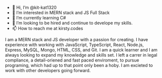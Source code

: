 - 👋 Hi, I’m @kit-kat1320
- 👀 I’m interested in MERN stack and JS Full Stack
- 🌱 I’m currently learning C#
- 💞️ I’m looking to be hired and continue to develope my skills. 
- 📫 How to reach me at kirsty.codes 

I am a MERN stack and JS developer with a passion for creating. 
I have experience with working with JavaScript, TypeScript, React, Node.js, Express, 
MySQL, Mongo, HTML, CSS, and Git. I am a quick learner and I am always
looking to expand my knowledge and skills set. I left a carrer in legal
compliance, a detail-oriened and fast paced enviroment, to pursue programing, 
which had up to that point only been a hoby. I am excieted to 
work with other developers going forward. 
